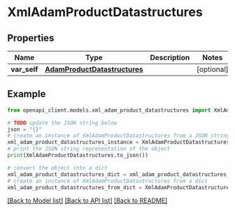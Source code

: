 # XmlAdamProductDatastructures


## Properties

Name | Type | Description | Notes
------------ | ------------- | ------------- | -------------
**var_self** | [**AdamProductDatastructures**](AdamProductDatastructures.md) |  | [optional] 

## Example

```python
from openapi_client.models.xml_adam_product_datastructures import XmlAdamProductDatastructures

# TODO update the JSON string below
json = "{}"
# create an instance of XmlAdamProductDatastructures from a JSON string
xml_adam_product_datastructures_instance = XmlAdamProductDatastructures.from_json(json)
# print the JSON string representation of the object
print(XmlAdamProductDatastructures.to_json())

# convert the object into a dict
xml_adam_product_datastructures_dict = xml_adam_product_datastructures_instance.to_dict()
# create an instance of XmlAdamProductDatastructures from a dict
xml_adam_product_datastructures_from_dict = XmlAdamProductDatastructures.from_dict(xml_adam_product_datastructures_dict)
```
[[Back to Model list]](../README.md#documentation-for-models) [[Back to API list]](../README.md#documentation-for-api-endpoints) [[Back to README]](../README.md)


